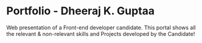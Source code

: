 # Portfolio - Dheeraj K. Guptaa 
Web presentation of a Front-end developer candidate.
This portal shows all the relevant & non-relevant skills and Projects developed by the Candidate!
